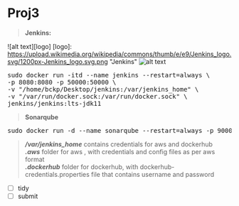 # Proj3

>**Jenkins:** 

![alt text][logo]
[logo]: https://upload.wikimedia.org/wikipedia/commons/thumb/e/e9/Jenkins_logo.svg/1200px-Jenkins_logo.svg.png "Jenkins"
![alt text](https://upload.wikimedia.org/wikipedia/commons/thumb/e/e9/Jenkins_logo.svg/1200px-Jenkins_logo.svg.png "Logo Title Text 1")


<pre>sudo docker run -itd --name jenkins --restart=always \
-p 8080:8080 -p 50000:50000 \
-v "/home/bckp/Desktop/jenkins:/var/jenkins_home" \
-v "/var/run/docker.sock:/var/run/docker.sock" \
jenkins/jenkins:lts-jdk11  
</pre>

>**Sonarqube**
<pre>sudo docker run -d --name sonarqube --restart=always -p 9000:9000 -p 9092:9092 sonarqube</pre>

  >___/var/jenkins_home___ contains credentials for aws and dockerhub  
  >    ___.aws___ folder for aws , with credentials and config files as per aws format  
  >    ___.dockerhub___ folder for dockerhub, with dockerhub-credentials.properties file that contains username and password  


- [ ] tidy
- [ ] submit
